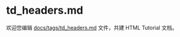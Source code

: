 td_headers.md
===

欢迎您编辑 <a target="__blank" href="https://github.com/jaywcjlove/html-tutorial/blob/master/docs/tags/td_headers.md">docs/tags/td_headers.md</a> 文件，共建 HTML Tutorial 文档。